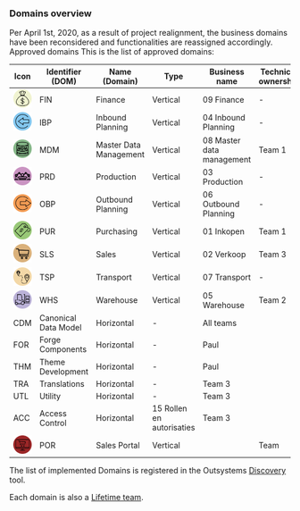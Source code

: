 ### Domains overview

Per April 1st, 2020, as a result of project realignment, the business domains have been reconsidered and functionalities are reassigned accordingly.
Approved domains
This is the list of approved domains:

Icon | Identifier (DOM) | Name (Domain) | Type | Business name | Technical ownership
-----|------------------|---------------|------|-----|---
![Finance logo](images\Finance.png) | FIN | Finance | Vertical | 09 Finance | -
![InboundPlanning logo](images\InboundPlanning.png) | IBP | Inbound Planning | Vertical | 04 Inbound Planning | -
![MDM Logo](images\MasterDataManagement.png) | MDM | Master Data Management | Vertical | 08 Master data management | Team 1
![PRD Logo](images\Production.png) | PRD | Production | Vertical | 03 Production | -
![OPB](images\OutBoundPlanning.png) | OBP | Outbound Planning | Vertical | 06 Outbound Planning | -
![PUR](images\Purchasing.png) | PUR | Purchasing | Vertical | 01 Inkopen | Team 1
![SLS](images\Sales.png) | SLS | Sales | Vertical | 02 Verkoop | Team 3
![TSP](images\TransportPlanning.png) | TSP | Transport | Vertical | 07 Transport | -
![WHS](images\Warehouse.png) | WHS | Warehouse | Vertical | 05 Warehouse | Team 2
 | CDM | Canonical Data Model | Horizontal | - | All teams
 | FOR | Forge Components | Horizontal | - | Paul
 | THM | Theme Development | Horizontal | - | Paul
 | TRA | Translations | Horizontal | - | Team 3
 | UTL | Utility | Horizontal | - | Team 3
 | ACC | Access Control | Horizontal | 15 Rollen en autorisaties | Team 3
![SPO](images/SalesPortal.png) | POR | Sales Portal | Vertical | | Team

The list of implemented Domains is registered in the Outsystems [Discovery](https://gssb-dev.outsystemsenterprise.com/discovery/Domains.aspx) tool.

Each domain is also a [Lifetime team](https://gssb-lt.outsystemsenterprise.com/lifetime/Teams_List.aspx).